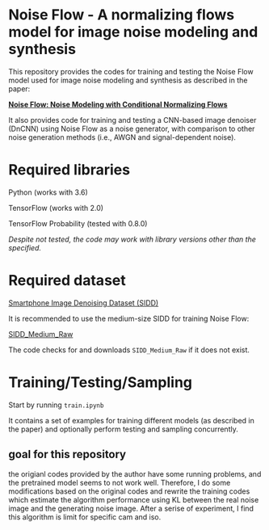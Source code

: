 Noise Flow - A normalizing flows model for image noise modeling and synthesis
===

This repository provides the codes for training and testing the Noise Flow model used for image noise modeling and 
synthesis as described in the paper:

[**Noise Flow: Noise Modeling with Conditional Normalizing Flows**](https://arxiv.org/pdf/1908.08453.pdf)

It also provides code for training and testing a CNN-based image denoiser (DnCNN) using Noise Flow as a noise generator, with comparison to other noise generation methods (i.e., AWGN and signal-dependent noise).
  
# Required libraries

Python (works with 3.6)

TensorFlow (works with 2.0)

TensorFlow Probability (tested with 0.8.0)

_Despite not tested, the code may work with library versions other than the specified._

# Required dataset

[Smartphone Image Denoising Dataset (SIDD)](https://www.eecs.yorku.ca/~kamel/sidd/)

It is recommended to use the medium-size SIDD for training Noise Flow:

[SIDD_Medium_Raw](http://bit.ly/2kHT7Yr)

The code checks for and downloads `SIDD_Medium_Raw` if it does not exist. 

# Training/Testing/Sampling

Start by running `train.ipynb`

It contains a set of examples for training different models (as described in the paper) and optionally perform testing and 
sampling concurrently.

## goal for this repository

the origianl codes provided by the author have some running problems, and the pretrained model seems to not work well. 
Therefore, I do some modifications based on the original codes and rewrite the training codes which estimate the algorithm 
performance using KL between the real noise image and the generating noise image. After a serise of experiment, I find this 
algorithm is limit for specific cam and iso.

   
